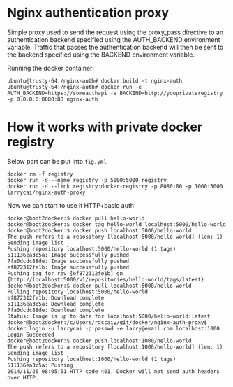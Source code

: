 Nginx authentication proxy
==========================

Simple proxy used to send the request using the proxy_pass directive to an authentication backend specified using the AUTH_BACKEND environment variable. Traffic that passes the authentication backend will then be sent to the backend specified using the BACKEND environment variable.

Running the docker container:
```
ubuntu@trusty-64:/nginx-auth# docker build -t nginx-auth
ubuntu@trusty-64:/nginx-auth# docker run -e AUTH_BACKEND=https://someauthapi -e BACKEND=http://youprivateregistry -p 0.0.0.0:8080:80 nginx-auth
```


How it works with private docker registry
=========================================

Below part can be put into `fig.yml`

```
docker rm -f registry
docker run -d --name registry -p 5000:5000 registry
docker run -d --link registry:docker-registry -p 8080:80 -p 1000:5000 larrycai/nginx-auth-proxy
```

Now we can start to use it HTTP+basic auth

```
docker@boot2docker:$ docker pull hello-world
docker@boot2docker:$ docker tag hello-world localhost:5000/hello-world
docker@boot2docker:$ docker push localhost:5000/hello-world
The push refers to a repository [localhost:5000/hello-world] (len: 1)
Sending image list
Pushing repository localhost:5000/hello-world (1 tags)
511136ea3c5a: Image successfully pushed
7fa0dcdc88de: Image successfully pushed
ef872312fe1b: Image successfully pushed
Pushing tag for rev [ef872312fe1b] on {http://localhost:5000/v1/repositories/hello-world/tags/latest}
docker@boot2docker:$ docker pull localhost:5000/hello-world
Pulling repository localhost:5000/hello-world
ef872312fe1b: Download complete
511136ea3c5a: Download complete
7fa0dcdc88de: Download complete
Status: Image is up to date for localhost:5000/hello-world:latest
docker@boot2docker:/c/Users/rdccaiy/git/docker/nginx-auth-proxy$ docker login -u larrycai -p passwd -e larry@email.com localhost:1000
Login Succeeded
docker@boot2docker:$ docker push localhost:1000/hello-world
The push refers to a repository [localhost:1000/hello-world] (len: 1)
Sending image list
Pushing repository localhost:1000/hello-world (1 tags)
511136ea3c5a: Pushing
2014/11/26 08:05:51 HTTP code 401, Docker will not send auth headers over HTTP.
```